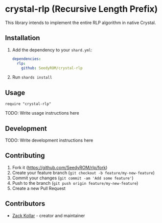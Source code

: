 # crystal-rlp (Recursive Length Prefix)

This library intends to implement the entire RLP algorithm in native Crystal.

## Installation

1. Add the dependency to your `shard.yml`:

   ```yaml
   dependencies:
     rlp:
       github: SeedyROM/crystal-rlp
   ```

2. Run `shards install`

## Usage

```crystal
require "crystal-rlp"
```

TODO: Write usage instructions here

## Development

TODO: Write development instructions here

## Contributing

1. Fork it (<https://github.com/SeedyROM/rlp/fork>)
2. Create your feature branch (`git checkout -b feature/my-new-feature`)
3. Commit your changes (`git commit -am 'Add some feature'`)
4. Push to the branch (`git push origin feature/my-new-feature`)
5. Create a new Pull Request

## Contributors

- [Zack Kollar](https://github.com/SeedyROM) - creator and maintainer
